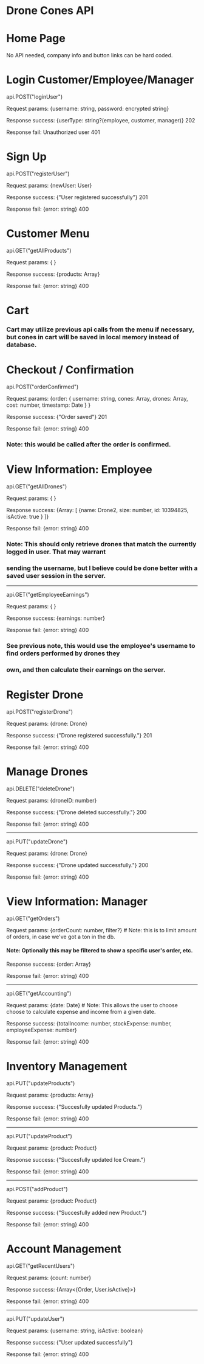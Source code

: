 # Drone Cones API

# Home Page

No API needed, company info and button links can be hard coded.

# Login Customer/Employee/Manager

api.POST("loginUser")

Request params: {username: string, password: encrypted string}

Response success: {userType: string?(employee, customer, manager)} 202

Response fail: Unauthorized user 401

# Sign Up

api.POST("registerUser")

Request params: {newUser: User}

Response success: {"User registered successfully"} 201

Response fail: {error: string} 400

# Customer Menu

api.GET("getAllProducts")

Request params: { }

Response success: {products: Array<Product>}

Response fail: {error: string} 400

# Cart

### Cart may utilize previous api calls from the menu if necessary, but cones in cart will be saved in local memory instead of database.

# Checkout / Confirmation

api.POST("orderConfirmed")

Request params: {order: { username: string, cones: Array<IceCreamCone>, drones: Array<Drone>, cost: number, timestamp: Date } }

Response success: {"Order saved"} 201

Response fail: {error: string} 400

### Note: this would be called after the order is confirmed.

# View Information: Employee

api.GET("getAllDrones")

Request params: { }

Response success: {Array<Drone>: [ {name: Drone2, size: number, id: 10394825, isActive: true } ]}

Response fail: {error: string} 400

### Note: This should only retrieve drones that match the currently logged in user.  That may warrant
### sending the username, but I believe could be done better with a saved user session in the server.

---

api.GET("getEmployeeEarnings")

Request params: { }

Response success: {earnings: number}

Response fail: {error: string} 400

### See previous note, this would use the employee's username to find orders performed by drones they
### own, and then calculate their earnings on the server.

# Register Drone

api.POST("registerDrone")

Request params: {drone: Drone}

Response success: {"Drone registered successfully."} 201

Response fail: {error: string} 400

# Manage Drones

api.DELETE("deleteDrone")

Request params: {droneID: number}

Response success: {"Drone deleted successfully."} 200

Response fail: {error: string} 400

---

api.PUT("updateDrone")

Request params: {drone: Drone}

Response success: {"Drone updated successfully."} 200

Response fail: {error: string} 400

# View Information: Manager

api.GET("getOrders")

Request params: {orderCount: number, filter?} # Note: this is to limit amount of orders, in case we've got a ton in the db.

#### Note: Optionally this may be filtered to show a specific user's order, etc.

Response success: {order: Array<Order>}

Response fail: {error: string} 400

---

api.GET("getAccounting")

Request params: {date: Date} # Note: This allows the user to choose choose to calculate expense and income from a given date.

Response success: {totalIncome: number, stockExpense: number, employeeExpense: number} 

Response fail: {error: string} 400

# Inventory Management

api.PUT("updateProducts")

Request params: {products: Array<Product>}

Response success: {"Succesfully updated Products."}

Response fail: {error: string} 400

---

api.PUT("updateProduct")

Request params: {product: Product}

Response success: {"Succesfully updated Ice Cream."}

Response fail: {error: string} 400

---

api.POST("addProduct")

Request params: {product: Product}

Response success: {"Succesfully added new Product."}

Response fail: {error: string} 400

# Account Management

api.GET("getRecentUsers")

Request params: {count: number}

Response success: {Array<{Order, User.isActive}>}

Response fail: {error: string} 400

---

api.PUT("updateUser")

Request params: {username: string, isActive: boolean}

Response success: {"User updated successfully"}

Response fail: {error: string} 400

